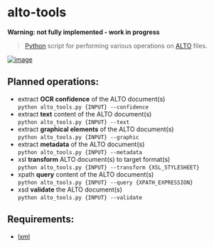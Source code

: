# alto-tools

**Warning: not fully implemented - work in progress**

> [Python](https://www.python.org/) script for performing various operations on [ALTO](http://www.loc.gov/standards/alto/) files.

[![image](https://travis-ci.org/cneud/alto-tools.svg?branch=master)](https://travis-ci.org/cneud/alto-tools)

## Planned operations:

* extract **OCR confidence** of the ALTO document(s)  
  ``python alto_tools.py {INPUT} --confidence``
* extract **text** content of the ALTO document(s)  
  ``python alto_tools.py {INPUT} --text``
* extract **graphical elements** of the ALTO document(s)  
  ``python alto_tools.py {INPUT} --graphic``
* extract **metadata** of the ALTO document(s)  
  ``python alto_tools.py {INPUT} --metadata``
* xsl **transform** ALTO document(s) to target format(s)  
  ``python alto_tools.py {INPUT} --transform {XSL_STYLESHEET}``
* xpath **query** content of the ALTO document(s)  
  ``python alto_tools.py {INPUT} --query {XPATH_EXPRESSION}``
* xsd **validate** the ALTO document(s)  
  ``python alto_tools.py {INPUT} --validate``

## Requirements:

* [lxml](http://lxml.de/)
